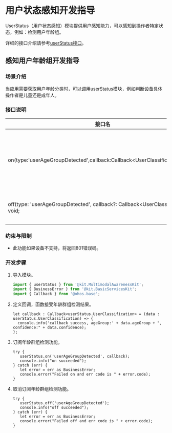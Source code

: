 # 用户状态感知开发指导
<!--Kit: Multimodal Awareness Kit-->
<!--Subsystem: MultimodalAwareness-->
<!--Owner: @dilligencer-->
<!--SE: @zou_ye-->
<!--TSE: @judan-->

UserStatus（用户状态感知）模块提供用户感知能力，可以感知到操作者特定状态，例如：检测用户年龄组。

详细的接口介绍请参考[userStatus接口](../../reference/apis-multimodalawareness-kit/js-apis-awareness-userStatus.md)。

## 感知用户年龄组开发指导
### 场景介绍
当应用需要获取用户年龄分类时，可以调用userStatus模块，例如判断设备具体操作者是儿童还是成年人。

### 接口说明

| 接口名                                                       | 描述                                   |
| ------------------------------------------------------------ | -------------------------------------- |
| on(type:'userAgeGroupDetected',callback:Callback&lt;UserClassification&gt;):void; | 订阅年龄群组检测功能，检测结果通过callback返回。 |
| off(type: 'userAgeGroupDetected', callback?: Callback&lt;UserClassification&gt;): void; | 取消年龄群组检测功能。                   |

### 约束与限制

 - 此功能如果设备不支持，将返回801错误码。

### 开发步骤

1. 导入模块。

   ```ts
   import { userStatus } from '@kit.MultimodalAwarenessKit';
   import { BusinessError } from '@kit.BasicServicesKit';
   import { Callback } from '@ohos.base';
   ```

2. 定义回调，函数接受年龄群组检测结果。

   ```
   let callback : Callback<userStatus.UserClassification> = (data : userStatus.UserClassification) => {
     console.info('callback success, ageGroup:' + data.ageGroup + ", confidence:" + data.confidence);
   };
   ```

3. 订阅年龄群组检测功能。

   ```
   try {
      userStatus.on('userAgeGroupDetected', callback);  
      console.info("on succeeded");
   } catch (err) {
      let error = err as BusinessError;
      console.error("Failed on and err code is " + error.code);
   }
   ```

4. 取消订阅年龄群组检测功能。

   ```
   try {
      userStatus.off('userAgeGroupDetected');
      console.info("off succeeded");
   } catch (err) {
      let error = err as BusinessError;
      console.error("Failed off and err code is " + error.code);
   }
   ```
